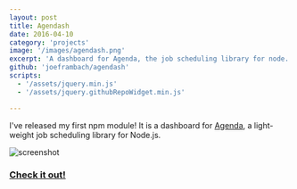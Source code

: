 ```yaml
---
layout: post
title: Agendash
date: 2016-04-10
category: 'projects'
image: '/images/agendash.png'
excerpt: 'A dashboard for Agenda, the job scheduling library for node.'
github: 'joeframbach/agendash'
scripts:
  - '/assets/jquery.min.js'
  - '/assets/jquery.githubRepoWidget.min.js'

---
```

I've released my first npm module! It is a dashboard for [Agenda](https://github.com/rschmukler/agenda),
a light-weight job scheduling library for Node.js.

![screenshot](https://raw.githubusercontent.com/joeframbach/agendash/master/job-details.png)

### [Check it out!](https://github.com/joeframbach/agendash)
